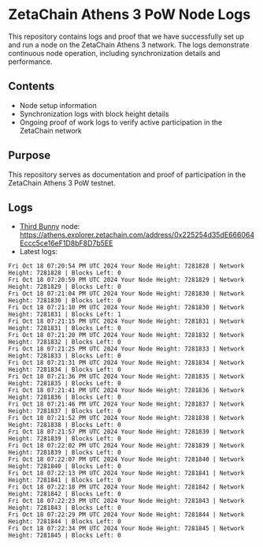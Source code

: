 # ZetaChain Athens 3 PoW Node Logs
This repository contains logs and proof that we have successfully set up and run a node on the ZetaChain Athens 3 network. The logs demonstrate continuous node operation, including synchronization details and performance.

## Contents
- Node setup information
- Synchronization logs with block height details
- Ongoing proof of work logs to verify active participation in the ZetaChain network

## Purpose
This repository serves as documentation and proof of participation in the ZetaChain Athens 3 PoW testnet.

## Logs

- [Third Bunny](https://thirdbunny.xyz/) node: https://athens.explorer.zetachain.com/address/0x225254d35dE666064Eccc5ce16eF1D8bF8D7b5EE
- Latest logs:
```
Fri Oct 18 07:20:54 PM UTC 2024 Your Node Height: 7281828 | Network Height: 7281828 | Blocks Left: 0
Fri Oct 18 07:20:59 PM UTC 2024 Your Node Height: 7281829 | Network Height: 7281829 | Blocks Left: 0
Fri Oct 18 07:21:04 PM UTC 2024 Your Node Height: 7281830 | Network Height: 7281830 | Blocks Left: 0
Fri Oct 18 07:21:10 PM UTC 2024 Your Node Height: 7281830 | Network Height: 7281831 | Blocks Left: 1
Fri Oct 18 07:21:15 PM UTC 2024 Your Node Height: 7281831 | Network Height: 7281831 | Blocks Left: 0
Fri Oct 18 07:21:20 PM UTC 2024 Your Node Height: 7281832 | Network Height: 7281832 | Blocks Left: 0
Fri Oct 18 07:21:25 PM UTC 2024 Your Node Height: 7281833 | Network Height: 7281833 | Blocks Left: 0
Fri Oct 18 07:21:31 PM UTC 2024 Your Node Height: 7281834 | Network Height: 7281834 | Blocks Left: 0
Fri Oct 18 07:21:36 PM UTC 2024 Your Node Height: 7281835 | Network Height: 7281835 | Blocks Left: 0
Fri Oct 18 07:21:41 PM UTC 2024 Your Node Height: 7281836 | Network Height: 7281836 | Blocks Left: 0
Fri Oct 18 07:21:46 PM UTC 2024 Your Node Height: 7281837 | Network Height: 7281837 | Blocks Left: 0
Fri Oct 18 07:21:52 PM UTC 2024 Your Node Height: 7281838 | Network Height: 7281838 | Blocks Left: 0
Fri Oct 18 07:21:57 PM UTC 2024 Your Node Height: 7281839 | Network Height: 7281839 | Blocks Left: 0
Fri Oct 18 07:22:02 PM UTC 2024 Your Node Height: 7281839 | Network Height: 7281839 | Blocks Left: 0
Fri Oct 18 07:22:07 PM UTC 2024 Your Node Height: 7281840 | Network Height: 7281840 | Blocks Left: 0
Fri Oct 18 07:22:13 PM UTC 2024 Your Node Height: 7281841 | Network Height: 7281841 | Blocks Left: 0
Fri Oct 18 07:22:18 PM UTC 2024 Your Node Height: 7281842 | Network Height: 7281842 | Blocks Left: 0
Fri Oct 18 07:22:23 PM UTC 2024 Your Node Height: 7281843 | Network Height: 7281843 | Blocks Left: 0
Fri Oct 18 07:22:29 PM UTC 2024 Your Node Height: 7281844 | Network Height: 7281844 | Blocks Left: 0
Fri Oct 18 07:22:34 PM UTC 2024 Your Node Height: 7281845 | Network Height: 7281845 | Blocks Left: 0
```
